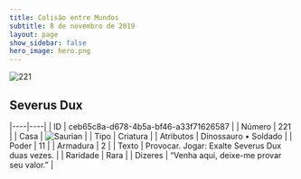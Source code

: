 ```yaml
---
title: Colisão entre Mundos
subtitle: 8 de novembro de 2019
layout: page
show_sidebar: false
hero_image: hero.png
---
```


![221](https://cdn.keyforgegame.com/media/card_front/pt/452_221_HGGJC9H289PC_pt.png)

## Severus Dux

|----|----|
| ID | ceb65c8a-d678-4b5a-bf46-a33f71626587 |
| Número | 221 |
| Casa | ![Saurian](https://archonarcana.com/images/thumb/9/9e/Saurian_P.png/22px-Saurian_P.png "Sauro") |
| Tipo | Criatura |
| Atributos | Dinossauro • Soldado |
| Poder | 11 |
| Armadura | 2 |
| Texto | Provocar. Jogar: Exalte Severus Dux duas vezes. |
| Raridade | Rara |
| Dizeres | “Venha aqui, deixe-me provar seu valor.” |
